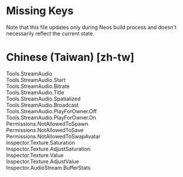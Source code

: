 # Missing Keys
Note that this file updates only during Neos build process and doesn't necessarily reflect the current state.

# Chinese (Taiwan) [zh-tw]
Tools.StreamAudio  
Tools.StreamAudio.Start  
Tools.StreamAudio.Bitrate  
Tools.StreamAudio.Title  
Tools.StreamAudio.Spatialized  
Tools.StreamAudio.Broadcast  
Tools.StreamAudio.PlayForOwner.Off  
Tools.StreamAudio.PlayForOwner.On  
Permissions.NotAllowedToSpawn  
Permissions.NotAllowedToSave  
Permissions.NotAllowedToSwapAvatar  
Inspector.Texture.Saturation  
Inspector.Texture.AdjustSaturation  
Inspector.Texture.Value  
Inspector.Texture.AdjustValue  
Inspector.AudioStream.BufferStats  

